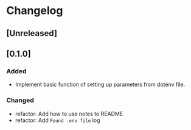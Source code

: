 <!-- Keep a Changelog guide -> https://keepachangelog.com -->

# Changelog

## [Unreleased]

## [0.1.0]

### Added

- Implement basic function of setting up parameters from dotenv file.

### Changed

- refactor: Add how to use notes to README
- refactor: Add `Found .env file` log